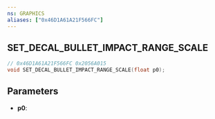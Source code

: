 ```yaml
---
ns: GRAPHICS
aliases: ["0x46D1A61A21F566FC"]
---
```

## SET_DECAL_BULLET_IMPACT_RANGE_SCALE

```c
// 0x46D1A61A21F566FC 0x2056A015
void SET_DECAL_BULLET_IMPACT_RANGE_SCALE(float p0);
```

## Parameters
* **p0**: 

